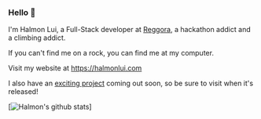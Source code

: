 ### Hello 👋
I'm Halmon Lui, a Full-Stack developer at [Reggora](https://www.reggora.com/), a hackathon addict and a climbing addict. 

If you can't find me on a rock, you can find me at my computer. 

Visit my website at https://halmonlui.com 

I also have an [exciting project](https://mysafestay.com) coming out soon, so be sure to visit when it's released!

[![Halmon's github stats](https://github-readme-stats.vercel.app/api?username=halmonlui&count_private=true&hide=contribs&show_icons=true)]
